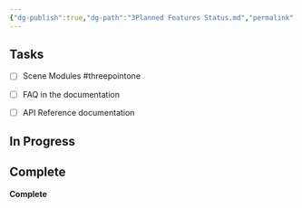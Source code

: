 ```yaml
---
{"dg-publish":true,"dg-path":"3Planned Features Status.md","permalink":"/3-planned-features-status/","title":"Planned Features Status","pinned":true,"noteIcon":"2"}
---
```



## Tasks

- [ ] Scene Modules #threepointone
- [ ] FAQ in the documentation
- [ ] API Reference documentation


## In Progress



## Complete

**Complete**




